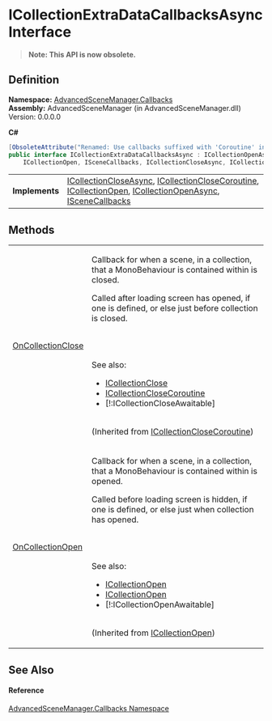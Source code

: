 # ICollectionExtraDataCallbacksAsync Interface
<blockquote><strong>Note: This API is now obsolete.</strong></blockquote>




## Definition
**Namespace:** <a href="N_AdvancedSceneManager_Callbacks">AdvancedSceneManager.Callbacks</a>  
**Assembly:** AdvancedSceneManager (in AdvancedSceneManager.dll) Version: 0.0.0.0

**C#**
``` C#
[ObsoleteAttribute("Renamed: Use callbacks suffixed with 'Coroutine' instead.")]
public interface ICollectionExtraDataCallbacksAsync : ICollectionOpenAsync, 
	ICollectionOpen, ISceneCallbacks, ICollectionCloseAsync, ICollectionCloseCoroutine
```

<table><tr><td><strong>Implements</strong></td><td><a href="T_AdvancedSceneManager_Callbacks_ICollectionCloseAsync">ICollectionCloseAsync</a>, <a href="T_AdvancedSceneManager_Callbacks_ICollectionCloseCoroutine">ICollectionCloseCoroutine</a>, <a href="T_AdvancedSceneManager_Callbacks_ICollectionOpen">ICollectionOpen</a>, <a href="T_AdvancedSceneManager_Callbacks_ICollectionOpenAsync">ICollectionOpenAsync</a>, <a href="T_AdvancedSceneManager_Callbacks_ISceneCallbacks">ISceneCallbacks</a></td></tr>
</table>



## Methods
<table>
<tr>
<td><a href="M_AdvancedSceneManager_Callbacks_ICollectionCloseCoroutine_OnCollectionClose">OnCollectionClose</a></td>
<td><p>Callback for when a scene, in a collection, that a MonoBehaviour is contained within is closed.</p><p>

Called after loading screen has opened, if one is defined, or else just before collection is closed.</p><br /><br />

 See also: <ul><li><a href="T_AdvancedSceneManager_Callbacks_ICollectionClose">ICollectionClose</a></li><li><a href="T_AdvancedSceneManager_Callbacks_ICollectionCloseCoroutine">ICollectionCloseCoroutine</a></li><li>[!:ICollectionCloseAwaitable]</li></ul>

<br />(Inherited from <a href="T_AdvancedSceneManager_Callbacks_ICollectionCloseCoroutine">ICollectionCloseCoroutine</a>)</td></tr>
<tr>
<td><a href="M_AdvancedSceneManager_Callbacks_ICollectionOpen_OnCollectionOpen">OnCollectionOpen</a></td>
<td><p>Callback for when a scene, in a collection, that a MonoBehaviour is contained within is opened.</p><p>

Called before loading screen is hidden, if one is defined, or else just when collection has opened.</p><br /><br />

 See also: <ul><li><a href="T_AdvancedSceneManager_Callbacks_ICollectionOpen">ICollectionOpen</a></li><li><a href="T_AdvancedSceneManager_Callbacks_ICollectionOpen">ICollectionOpen</a></li><li>[!:ICollectionOpenAwaitable]</li></ul>

<br />(Inherited from <a href="T_AdvancedSceneManager_Callbacks_ICollectionOpen">ICollectionOpen</a>)</td></tr>
</table>

## See Also


#### Reference
<a href="N_AdvancedSceneManager_Callbacks">AdvancedSceneManager.Callbacks Namespace</a>  
